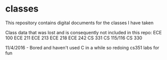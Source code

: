 # classes
This repository contains digital documents for the classes I have taken

Class data that was lost and is consequently not included in this repo: ECE 100 ECE 211 ECE 213 ECE 218 ECE 242 CS 331 CS 115/116 CS 330

11/4/2016 - Bored and haven't used C in a while so redoing cs351 labs for fun
